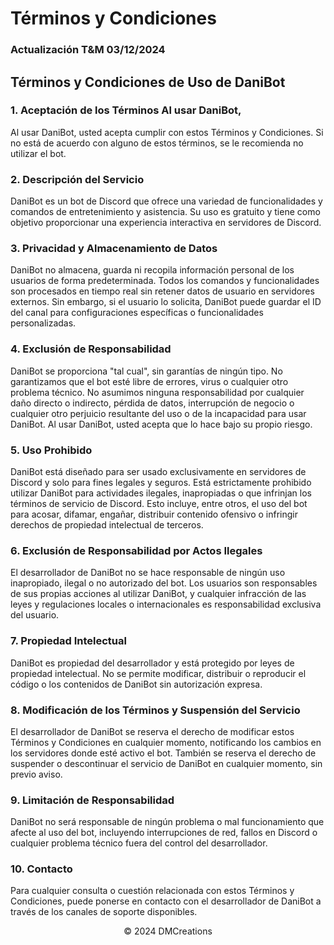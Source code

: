 # Términos y Condiciones
### Actualización T&M 03/12/2024
## Términos y Condiciones de Uso de DaniBot

### 1. Aceptación de los Términos Al usar DaniBot,

Al usar DaniBot, usted acepta cumplir con estos Términos y Condiciones. Si no está de acuerdo con alguno de estos términos, se le recomienda no utilizar el bot.

### 2. Descripción del Servicio

DaniBot es un bot de Discord que ofrece una variedad de funcionalidades y comandos de entretenimiento y asistencia. Su uso es gratuito y tiene como objetivo proporcionar una experiencia interactiva en servidores de Discord.

### 3. Privacidad y Almacenamiento de Datos

DaniBot no almacena, guarda ni recopila información personal de los usuarios de forma predeterminada. Todos los comandos y funcionalidades son procesados en tiempo real sin retener datos de usuario en servidores externos. Sin embargo, si el usuario lo solicita, DaniBot puede guardar el ID del canal para configuraciones específicas o funcionalidades personalizadas.

### 4. Exclusión de Responsabilidad

DaniBot se proporciona "tal cual", sin garantías de ningún tipo. No garantizamos que el bot esté libre de errores, virus o cualquier otro problema técnico. No asumimos ninguna responsabilidad por cualquier daño directo o indirecto, pérdida de datos, interrupción de negocio o cualquier otro perjuicio resultante del uso o de la incapacidad para usar DaniBot. Al usar DaniBot, usted acepta que lo hace bajo su propio riesgo.

### 5. Uso Prohibido

DaniBot está diseñado para ser usado exclusivamente en servidores de Discord y solo para fines legales y seguros. Está estrictamente prohibido utilizar DaniBot para actividades ilegales, inapropiadas o que infrinjan los términos de servicio de Discord. Esto incluye, entre otros, el uso del bot para acosar, difamar, engañar, distribuir contenido ofensivo o infringir derechos de propiedad intelectual de terceros.

### 6. Exclusión de Responsabilidad por Actos Ilegales

El desarrollador de DaniBot no se hace responsable de ningún uso inapropiado, ilegal o no autorizado del bot. Los usuarios son responsables de sus propias acciones al utilizar DaniBot, y cualquier infracción de las leyes y regulaciones locales o internacionales es responsabilidad exclusiva del usuario.

### 7. Propiedad Intelectual

DaniBot es propiedad del desarrollador y está protegido por leyes de propiedad intelectual. No se permite modificar, distribuir o reproducir el código o los contenidos de DaniBot sin autorización expresa.

### 8. Modificación de los Términos y Suspensión del Servicio

El desarrollador de DaniBot se reserva el derecho de modificar estos Términos y Condiciones en cualquier momento, notificando los cambios en los servidores donde esté activo el bot. También se reserva el derecho de suspender o descontinuar el servicio de DaniBot en cualquier momento, sin previo aviso.

### 9. Limitación de Responsabilidad

DaniBot no será responsable de ningún problema o mal funcionamiento que afecte al uso del bot, incluyendo interrupciones de red, fallos en Discord o cualquier problema técnico fuera del control del desarrollador.

### 10. Contacto

Para cualquier consulta o cuestión relacionada con estos Términos y Condiciones, puede ponerse en contacto con el desarrollador de DaniBot a través de los canales de soporte disponibles.

<p align="center"> &copy; 2024 DMCreations <p/>

